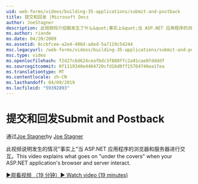```yaml
---
uid: web-forms/videos/building-35-applications/submit-and-postback
title: 提交和回发 |Microsoft Docs
author: JoeStagner
description: 此视频将介绍都发生了什么&quot;事实上&quot;当 ASP.NET 应用程序的浏览器和服务器进行交互。
ms.author: riande
ms.date: 04/20/2009
ms.assetid: 8ccbfcee-a2e4-496d-aded-5a7119c54244
msc.legacyurl: /web-forms/videos/building-35-applications/submit-and-postback
msc.type: video
ms.openlocfilehash: f2d27c6d624ceafbdc3f880ffc2a91cae0fddddf
ms.sourcegitcommit: 0f1119340e4464720cfd16d0ff15764746ea1fea
ms.translationtype: MT
ms.contentlocale: zh-CN
ms.lasthandoff: 04/09/2019
ms.locfileid: "59392893"
---
```

# <a name="submit-and-postback"></a><span data-ttu-id="8e3e8-103">提交和回发</span><span class="sxs-lookup"><span data-stu-id="8e3e8-103">Submit and Postback</span></span>

<span data-ttu-id="8e3e8-104">通过[Joe Stagner](https://github.com/JoeStagner)</span><span class="sxs-lookup"><span data-stu-id="8e3e8-104">by [Joe Stagner](https://github.com/JoeStagner)</span></span>

<span data-ttu-id="8e3e8-105">此视频说明发生的情况&quot;事实上&quot;当 ASP.NET 应用程序的浏览器和服务器进行交互。</span><span class="sxs-lookup"><span data-stu-id="8e3e8-105">This video explains what goes on &quot;under the covers&quot; when your ASP.NET application's browser and server interact.</span></span>

[<span data-ttu-id="8e3e8-106">&#9654;观看视频 （19 分钟）</span><span class="sxs-lookup"><span data-stu-id="8e3e8-106">&#9654; Watch video (19 minutes)</span></span>](https://channel9.msdn.com/Blogs/ASP-NET-Site-Videos/submit-and-postback)
